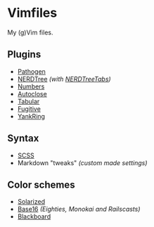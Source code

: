 # Vimfiles

My (g)Vim files.

## Plugins

- [Pathogen](https://github.com/tpope/vim-pathogen "Pathogen")
- [NERDTree](https://github.com/scrooloose/nerdtree "NERDTree") *(with [NERDTreeTabs](https://github.com/jistr/vim-nerdtree-tabs "NERDTreeTabs"))*
- [Numbers](https://github.com/myusuf3/numbers.vim/ "Numbers")
- [Autoclose](https://github.com/Townk/vim-autoclose "Autoclose")
- [Tabular](https://github.com/godlygeek/tabular "Tabular")
- [Fugitive](https://github.com/tpope/vim-fugitive "Fugitive")
- [YankRing](https://github.com/vim-scripts/YankRing.vim "YankRing")

## Syntax

- [SCSS](https://github.com/cakebaker/scss-syntax.vim "SCSS")
- Markdown "tweaks" *(custom made settings)*

## Color schemes

- [Solarized](https://github.com/altercation/vim-colors-solarized "Solarized")
- [Base16](https://github.com/chriskempson/base16-vim "Base16") *(Eighties, Monokai and Railscasts)*
- [Blackboard](https://github.com/nelstrom/vim-blackboard "Blackboard")
